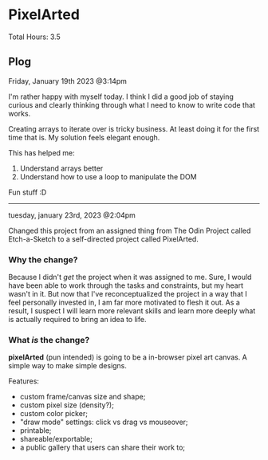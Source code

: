 # PixelArted

Total Hours: 3.5

## Plog

Friday, January 19th 2023 @3:14pm

I'm rather happy with myself today. I think I did a good job of staying curious and clearly thinking through what I need to know to write code that works.

Creating arrays to iterate over is tricky business. At least doing it for the first time that is. My solution feels elegant enough.

This has helped me:
1. Understand arrays better
2. Understand how to use a loop to manipulate the DOM

Fun stuff :D

---

tuesday, january 23rd, 2023 @2:04pm

Changed this project from an assigned thing from The Odin Project called Etch-a-Sketch to a self-directed project called PixelArted.

### Why the change?

Because I didn't *get* the project when it was assigned to me. Sure, I would have been able to work through the tasks and constraints, but my heart wasn't in it. But now that I've reconceptualized the project in a way that I feel personally invested in, I am far more motivated to flesh it out. As a result, I suspect I will learn more relevant skills and learn more deeply what is actually required to bring an idea to life.

### What *is* the change?

**pixelArted** (pun intended) is going to be a in-browser pixel art canvas. A simple way to make simple designs.

Features:
- custom frame/canvas size and shape;
- custom pixel size (density?);
- custom color picker; 
- "draw mode" settings: click vs drag vs mouseover;
- printable;
- shareable/exportable;
- a public gallery that users can share their work to;
